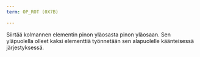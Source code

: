 ```yaml
---
term: OP_ROT (0X7B)

---
```

Siirtää kolmannen elementin pinon yläosasta pinon yläosaan. Sen yläpuolella olleet kaksi elementtiä työnnetään sen alapuolelle käänteisessä järjestyksessä.